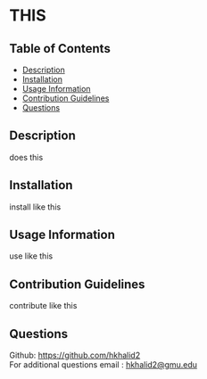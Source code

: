 # THIS

## Table of Contents
* [Description](#Description)
* [Installation](#Installation)
* [Usage Information](#Usage-Information)
* [Contribution Guidelines](#Contribution-Guidelines)
* [Questions](#Questions)

## Description
does this

## Installation
install like this

## Usage Information
use like this

## Contribution Guidelines
contribute like this

## Questions
Github: https://github.com/hkhalid2  
For additional questions email : hkhalid2@gmu.edu
